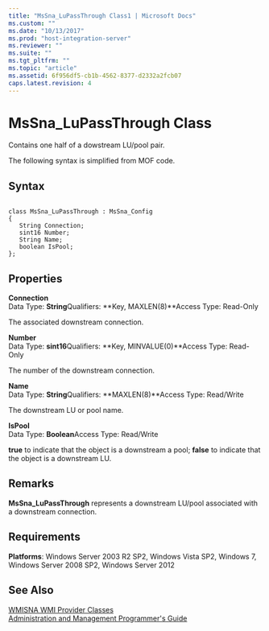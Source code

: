 ```yaml
---
title: "MsSna_LuPassThrough Class1 | Microsoft Docs"
ms.custom: ""
ms.date: "10/13/2017"
ms.prod: "host-integration-server"
ms.reviewer: ""
ms.suite: ""
ms.tgt_pltfrm: ""
ms.topic: "article"
ms.assetid: 6f956df5-cb1b-4562-8377-d2332a2fcb07
caps.latest.revision: 4
---
```

# MsSna_LuPassThrough Class
Contains one half of a dowstream LU/pool pair.  
  
 The following syntax is simplified from MOF code.  
  
## Syntax  
  
```  
  
class MsSna_LuPassThrough : MsSna_Config  
{  
   String Connection;  
   sint16 Number;  
   String Name;  
   boolean IsPool;  
};  
```  
  
## Properties  
 **Connection**  
 Data Type: **String**Qualifiers: **Key, MAXLEN(8)**Access Type: Read-Only  
  
 The associated downstream connection.  
  
 **Number**  
 Data Type: **sint16**Qualifiers: **Key, MINVALUE(0)**Access Type: Read-Only  
  
 The number of the downstream connection.  
  
 **Name**  
 Data Type: **String**Qualifiers: **MAXLEN(8)**Access Type: Read/Write  
  
 The downstream LU or pool name.  
  
 **IsPool**  
 Data Type: **Boolean**Access Type: Read/Write  
  
 **true** to indicate that the object is a downstream a pool; **false** to indicate that the object is a downstream LU.  
  
## Remarks  
 **MsSna_LuPassThrough** represents a downstream LU/pool associated with a downstream connection.  
  
## Requirements  
 **Platforms**: Windows Server 2003 R2 SP2, Windows Vista SP2, Windows 7, Windows Server 2008 SP2, Windows Server 2012  
  
## See Also  
 [WMISNA WMI Provider Classes](../core/wmisna-wmi-provider-classes.md)   
 [Administration and Management Programmer's Guide](../Topic/Administration%20and%20Management%20Programmer's%20Guide1.md)